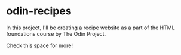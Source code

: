 # odin-recipes
In this project, I'll be creating a recipe website as a part of the HTML foundations course by The Odin Project.

Check this space for more!